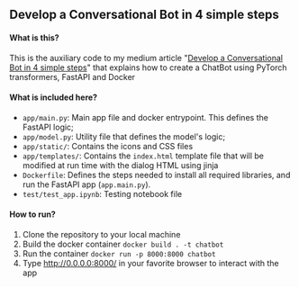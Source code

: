 ## Develop a Conversational Bot in 4 simple steps

#### **What is this?**
This is the auxiliary code to my medium article "[Develop a Conversational Bot in 4 simple steps](https://towardsdatascience.com/develop-a-conversational-ai-bot-in-4-simple-steps-1b57e98372e2)" that explains how to create a ChatBot using PyTorch transformers, FastAPI and Docker

#### **What is included here?**

* `app/main.py`: Main app file and docker entrypoint. This defines the FastAPI logic;
* `app/model.py`: Utility file that defines the model's logic;
* `app/static/`: Contains the icons and CSS files
* `app/templates/`: Contains the `index.html` template file that will be modified at run time with the dialog HTML using jinja
* `Dockerfile`: Defines the steps needed to install all required libraries, and run the FastAPI app (`app.main.py`).
* `test/test_app.ipynb`: Testing notebook file

#### **How to run?**
1. Clone the repository to your local machine
2. Build the docker container `docker build . -t chatbot`
3. Run the container `docker run -p 8000:8000 chatbot`
4. Type http://0.0.0.0:8000/ in your favorite browser to interact with the app
